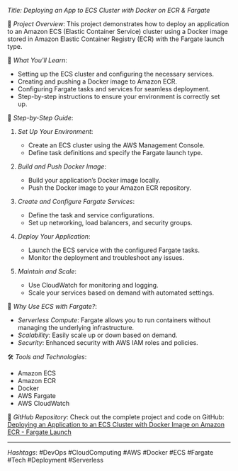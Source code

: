 *Title: Deploying an App to ECS Cluster with Docker on ECR & Fargate*

🚀 *Project Overview*:
This project demonstrates how to deploy an application to an Amazon ECS (Elastic Container Service) cluster using a Docker image stored in Amazon Elastic Container Registry (ECR) with the Fargate launch type. 

🔧 *What You'll Learn*:
- Setting up the ECS cluster and configuring the necessary services.
- Creating and pushing a Docker image to Amazon ECR.
- Configuring Fargate tasks and services for seamless deployment.
- Step-by-step instructions to ensure your environment is correctly set up.

📖 *Step-by-Step Guide*:
1. *Set Up Your Environment*:
   - Create an ECS cluster using the AWS Management Console.
   - Define task definitions and specify the Fargate launch type.

2. *Build and Push Docker Image*:
   - Build your application’s Docker image locally.
   - Push the Docker image to your Amazon ECR repository.

3. *Create and Configure Fargate Services*:
   - Define the task and service configurations.
   - Set up networking, load balancers, and security groups.

4. *Deploy Your Application*:
   - Launch the ECS service with the configured Fargate tasks.
   - Monitor the deployment and troubleshoot any issues.

5. *Maintain and Scale*:
   - Use CloudWatch for monitoring and logging.
   - Scale your services based on demand with automated settings.

🔗 *Why Use ECS with Fargate?*:
- *Serverless Compute*: Fargate allows you to run containers without managing the underlying infrastructure.
- *Scalability*: Easily scale up or down based on demand.
- *Security*: Enhanced security with AWS IAM roles and policies.

🛠 *Tools and Technologies*:
- Amazon ECS
- Amazon ECR
- Docker
- AWS Fargate
- AWS CloudWatch

📂 *GitHub Repository*:
Check out the complete project and code on GitHub: [Deploying an Application to an ECS Cluster with Docker Image on Amazon ECR - Fargate Launch](https://github.com/hossamfarhoud/Deploying-an-Application-to-an-ECS-Cluster-with-Docker-Image-on-Amazon-ECR---Fargate-Launch?tab=readme-ov-file#deploying-an-application-to-an-ecs-cluster-with-docker-image-on-amazon-ecr---fargate-launch)

---

*Hashtags*: #DevOps #CloudComputing #AWS #Docker #ECS #Fargate #Tech #Deployment #Serverless
